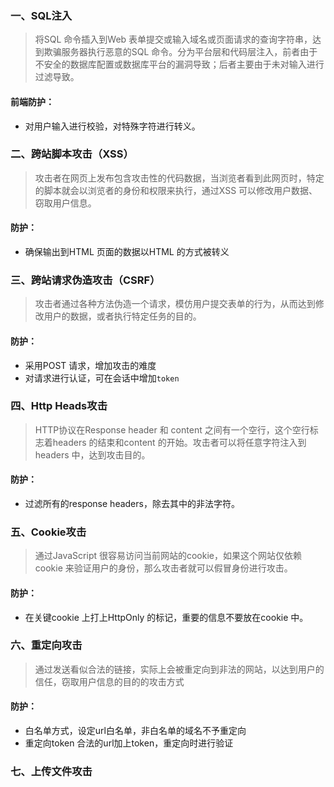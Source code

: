 ### 一、SQL注入
> 将SQL 命令插入到Web 表单提交或输入域名或页面请求的查询字符串，达到欺骗服务器执行恶意的SQL 命令。分为平台层和代码层注入，前者由于不安全的数据库配置或数据库平台的漏洞导致；后者主要由于未对输入进行过滤导致。
#### 前端防护：
- 对用户输入进行校验，对特殊字符进行转义。
### 二、跨站脚本攻击（XSS）
> 攻击者在网页上发布包含攻击性的代码数据，当浏览者看到此网页时，特定的脚本就会以浏览者的身份和权限来执行，通过XSS 可以修改用户数据、窃取用户信息。
#### 防护：
- 确保输出到HTML 页面的数据以HTML 的方式被转义
### 三、跨站请求伪造攻击（CSRF）
> 攻击者通过各种方法伪造一个请求，模仿用户提交表单的行为，从而达到修改用户的数据，或者执行特定任务的目的。
#### 防护：
- 采用POST 请求，增加攻击的难度
- 对请求进行认证，可在会话中增加`token`
### 四、Http Heads攻击
> HTTP协议在Response header 和 content 之间有一个空行，这个空行标志着headers 的结束和content 的开始。攻击者可以将任意字符注入到headers 中，达到攻击目的。
#### 防护：
- 过滤所有的response headers，除去其中的非法字符。
### 五、Cookie攻击
> 通过JavaScript 很容易访问当前网站的cookie，如果这个网站仅依赖cookie 来验证用户的身份，那么攻击者就可以假冒身份进行攻击。
#### 防护：
- 在关键cookie 上打上HttpOnly 的标记，重要的信息不要放在cookie 中。
### 六、重定向攻击
> 通过发送看似合法的链接，实际上会被重定向到非法的网站，以达到用户的信任，窃取用户信息的目的的攻击方式
#### 防护：
- 白名单方式，设定url白名单，非白名单的域名不予重定向
- 重定向token 合法的url加上token，重定向时进行验证
### 七、上传文件攻击